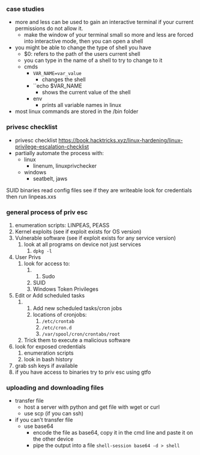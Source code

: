 ### case studies 
- more and less can be used to gain an interactive terminal if your current permissions do not allow it.
	- make the window of your terminal small so more and less are forced into interactive mode, then you can open a shell
- you might be able to change the type of shell you have
	- $0: refers to the path of the users current shell
	- you can type in the name of a shell to try to change to it
	- cmds
		- ```VAR_NAME=var_value``` 
			- changes the shell
		- ``echo $VAR_NAME
			- shows the current value of the shell
		- env
			- prints all variable names in linux
- most linux commands are stored in the /bin folder

### privesc checklist
- privesc checklist https://book.hacktricks.xyz/linux-hardening/linux-privilege-escalation-checklist 
- partially automate the process with:
	- linux
		- linenum, linuxprivchecker
	- windows
		- seatbelt, jaws
		
SUID binaries
read config files
see if they are writeable
look for credentials
then run linpeas.xxs


### general process of priv esc
1. enumeration scripts: LINPEAS, PEASS
2. Kernel exploits (see if exploit exists for OS version)
3. Vulnerable software (see if exploit exists for any service version)
	1. look at all programs on device not just services
		1. `dpkg -l`
4. User Privs
	1. look for access to:
		1. 1. Sudo
		2. SUID
		3. Windows Token Privileges
5. Edit or Add scheduled tasks
	1. 1. Add new scheduled tasks/cron jobs
		1. locations of cronjobs:
			1.  `/etc/crontab`
			2. `/etc/cron.d`
			3. `/var/spool/cron/crontabs/root`
	2. Trick them to execute a malicious software
6. look for exposed credentials
	1. enumeration scripts
	2. look in bash history
7. grab ssh keys if available
8. if you have access to binaries try to priv esc using gtfo
		

### uploading and downloading files
- transfer file 
	- host a server with python and get file with wget or curl
	- use scp (if you can ssh)
- if you can't transfer file
	- use base64
		- encode the file as base64, copy it in the cmd line and paste it on the other device
		- pipe the output into a file ```shell-session
base64 -d > shell```    